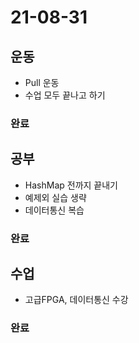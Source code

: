 # 21-08-31

## 운동
- Pull 운동
- 수업 모두 끝나고 하기

### 완료
## 공부
- HashMap 전까지 끝내기
- 예제외 실습 생략
- 데이터통신 복습

### 완료
## 수업
- 고급FPGA, 데이터통신 수강

### 완료